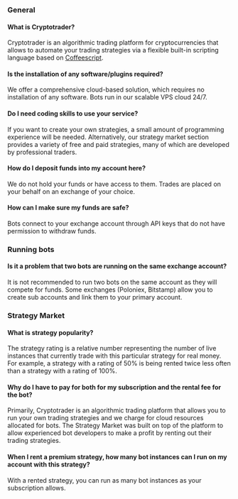 ### General

#### What is Cryptotrader?

Cryptotrader is an algorithmic trading platform for cryptocurrencies that allows to automate your trading strategies via a flexible built-in scripting language based on [Coffeescript](http://coffeescript.org/).

#### Is the installation of any software/plugins required?

We offer a comprehensive cloud-based solution, which requires no installation of any software. Bots run in our scalable VPS cloud 24/7.

#### Do I need coding skills to use your service?

  If you want to create your own strategies, a small amount of programming experience will be needed. Alternatively, our strategy market section provides a variety of free and paid strategies, many of which are developed by professional traders.

#### How do I deposit funds into my account here?

We do not hold your funds or have access to them. Trades are placed on your behalf on an exchange of your choice.

#### How can I make sure my funds are safe?

Bots connect to your exchange account through API keys that do not have permission to withdraw funds.

### Running bots
#### Is it a problem that two bots are running on the same exchange account?
It is not recommended to run two bots on the same account as they will compete for funds. Some exchanges (Poloniex, Bitstamp) allow you to create sub accounts and link them to your primary account.

### Strategy Market
#### What is strategy popularity?
  The strategy rating is a relative number representing the number of live instances that currently trade with this particular strategy for real money. For example, a strategy with a rating of 50% is being rented twice less often than a strategy with a rating of 100%.
  
#### Why do I have to pay for both for my subscription and the rental fee for the bot?
Primarily, Cryptotrader is an algorithmic trading platform that allows you to run your own trading strategies and we charge for cloud resources allocated for bots. The Strategy Market was built on top of the platform to allow experienced bot developers to make a profit by renting out their trading strategies.

#### When I rent a premium strategy, how many bot instances can I run on my account with this strategy?
With a rented strategy, you can run as many bot instances as your subscription allows.

